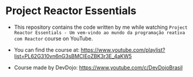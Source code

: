 # Project Reactor Essentials
- This repository contains the code written by me while watching `Project Reactor Essentials - Um vem-vindo ao mundo da programação reativa com Reactor` course on YouTube.

- You can find the course at: https://www.youtube.com/playlist?list=PL62G310vn6nG3sBMCIEoZBK3r3E_4aKW5
- Course made by DevDojo: https://www.youtube.com/c/DevDojoBrasil
